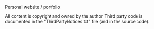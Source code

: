 Personal website / portfolio

All content is copyright and owned by the author.
Third party code is documented in the "ThirdPartyNotices.txt" file (and in the source code).
